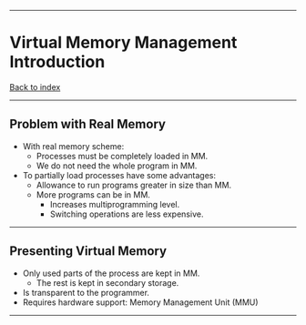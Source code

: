 
---
# Virtual Memory Management Introduction

[Back to index](../README.md)

---
## Problem with Real Memory

- With real memory scheme:
	- Processes must be completely loaded in MM.
	- We do not need the whole program in MM.
- To partially load processes have some advantages:
	- Allowance to run programs greater in size than MM.
	- More programs can be in MM.
		- Increases multiprogramming level.
		- Switching operations are less expensive.

---
## Presenting Virtual Memory

- Only used parts of the process are kept in MM.
	- The rest is kept in secondary storage.
- Is transparent to the programmer.
- Requires hardware support: Memory Management Unit (MMU)

---